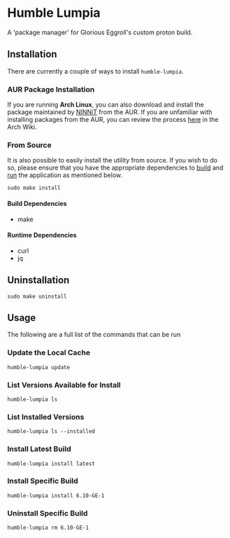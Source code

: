 # Humble Lumpia

A 'package manager' for Glorious Eggroll's custom proton build.

## Installation

There are currently a couple of ways to install `humble-lumpia`.

### AUR Package Installation

If you are running **Arch Linux**, you can also download and install the 
package maintained by [NINNiT](https://github.com/NINNiT) from the AUR. 
If you are unfamiliar with installing packages from the AUR, you can 
review the process [here](https://wiki.archlinux.org/title/Arch_User_Repository#Installing_and_upgrading_packages)
in the Arch Wiki.

### From Source

It is also possible to easily install the utility from source. If you wish to 
do so, please ensure that you have the appropriate dependencies to 
[build](#build-dependencies) and [run](#runtime-dependencies) the application 
as mentioned below.

```shell
sudo make install
```

#### Build Dependencies

* make

#### Runtime Dependencies

* curl
* jq

## Uninstallation

```shell
sudo make uninstall
```

## Usage

The following are a full list of the commands that can be run

### Update the Local Cache

```shell
humble-lumpia update
```

### List Versions Available for Install

```shell
humble-lumpia ls
```

### List Installed Versions

```shell
humble-lumpia ls --installed
```

### Install Latest Build

```shell
humble-lumpia install latest
```

### Install Specific Build

```shell
humble-lumpia install 6.10-GE-1
```

### Uninstall Specific Build

```shell
humble-lumpia rm 6.10-GE-1
```
